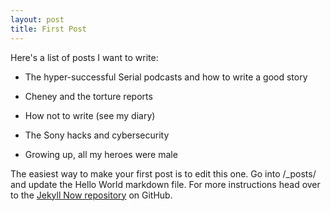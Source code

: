 ```yaml
---
layout: post
title: First Post
---
```


Here's a list of posts I want to write:
* The hyper-successful Serial podcasts and how to write a good story

* Cheney and the torture reports

* How not to write (see my diary)

* The Sony hacks and cybersecurity

* Growing up, all my heroes were male

The easiest way to make your first post is to edit this one. Go into /_posts/ and update the Hello World markdown file. For more instructions head over to the [Jekyll Now repository](https://github.com/barryclark/jekyll-now) on GitHub.